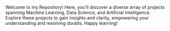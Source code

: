 Welcome to my Repository! Here, you'll discover a diverse array of projects spanning Machine Learning, Data Science, and Artificial Intelligence. Explore these projects to gain insights and clarity, empowering your understanding and resolving doubts. Happy learning!
